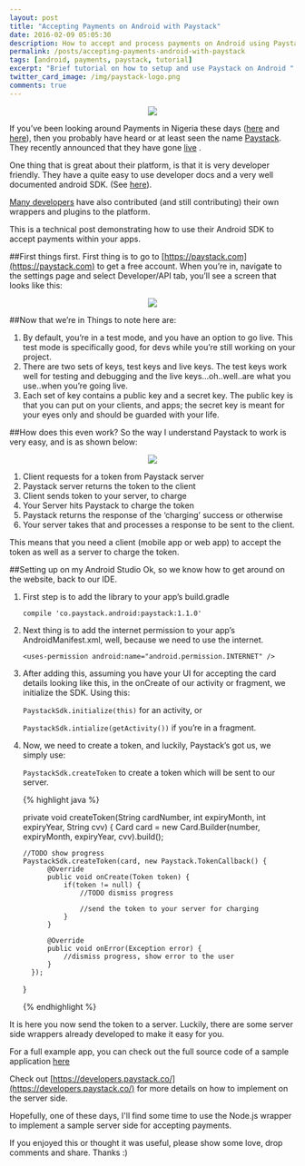 ```yaml
---
layout: post
title: "Accepting Payments on Android with Paystack"
date: 2016-02-09 05:05:30
description: How to accept and process payments on Android using Paystack
permalink: /posts/accepting-payments-android-with-paystack
tags: [android, payments, paystack, tutorial]
excerpt: "Brief tutorial on how to setup and use Paystack on Android "
twitter_card_image: /img/paystack-logo.png
comments: true
---
```

<p align="center">
	<img src="/img/paystack-logo.png">
</p>

If you’ve been looking around Payments in Nigeria these days ([here](http://radar.techcabal.com/t/which-nigerian-online-payment-startup-wins-your-love/2772) and [here](https://techpoint.ng/2016/01/18/theres-no-market-yet-for-stripe-in-nigeria/)),
then you probably have heard or at least seen the name [Paystack](https://paystack.com).
They recently announced that they have gone [live](http://radar.techcabal.com/t/paystack-is-live/4161 ) .


One thing that is great about their platform, is that it is very developer friendly.
They have a quite easy to use developer docs and a very well documented android SDK. (See [here](https://github.com/PaystackHQ/paystack-android)).


[Many developers](https://developers.paystack.co/docs/libraries-and-plugins) have also contributed (and still contributing) their own wrappers and plugins to the platform.

This is a technical post demonstrating how to use their Android SDK to accept payments within your apps.

##First things first.
First thing is to go to [https://paystack.com](https://paystack.com) to get a free account.
When you’re in, navigate to the settings page and select Developer/API tab, you’ll see a screen that looks like this:

<p align="center">
	<img src="/img/paystack-dashboard.png">
</p>

##Now that we’re in
Things to note here are:

1. By default, you’re in a test mode, and you have an option to go live. This test mode is specifically good, for devs while you’re still working on your project.
2. There are two sets of keys, test keys and live keys. The test keys work well for testing and debugging and the live keys...oh..well..are what you use..when you’re going live.
3. Each set of key contains a public key and a secret key. The public key is that you can put on your clients, and apps; the secret key is meant for your eyes only and should be guarded with your life.

##How does this even work?
So the way I understand Paystack to work is very easy, and is as shown below:

<p align="center">
	<img src="/img/paystack-how-it-works.png">
</p>

1. Client requests for a token from Paystack server
2. Paystack server returns the token to the client
3. Client sends token to your server, to charge
4. Your Server hits Paystack to charge the token
5. Paystack returns the response of the ‘charging’ success or otherwise
6. Your server takes that and processes a response to be sent to the client.

This means that you need a client (mobile app or web app) to accept the token as well as a server to charge the token.

##Setting up on my Android Studio
Ok, so we know how to get around on the website, back to our IDE.

1. First step is to add the library to your app’s build.gradle

    `compile 'co.paystack.android:paystack:1.1.0'`

2. Next thing is to add the internet permission to your app’s AndroidManifest.xml, well, because we need to use the internet.

    `<uses-permission android:name="android.permission.INTERNET" />`

3. After adding this, assuming you have your UI for accepting the card details looking like this, in the onCreate of our activity or fragment, we initialize the SDK. Using this:

    `PaystackSdk.initialize(this)` for an activity, or

    `PaystackSdk.intialize(getActivity())` if you’re in a fragment.

4.  Now, we need to create a token, and luckily, Paystack’s got us, we simply use:

    `PaystackSdk.createToken` to create a token which will be sent to our server.

    {% highlight java %}

    private void createToken(String cardNumber, int expiryMonth, int expiryYear, String cvv) {
        Card card = new Card.Builder(number, expiryMonth, expiryYear, cvv).build();

        //TODO show progress
        PaystackSdk.createToken(card, new Paystack.TokenCallback() {
              @Override
              public void onCreate(Token token) {
                  if(token != null) {
                      //TODO dismiss progress

                      //send the token to your server for charging
                  }
              }

              @Override
              public void onError(Exception error) {
                  //dismiss progress, show error to the user
              }
          });
      }

    {% endhighlight %}

It is here you now send the token to a server. Luckily, there are some server side wrappers already developed to make it easy for you.

For a full example app, you can check out the full source code of a sample application [here](https://github.com/segunfamisa/PaystackSample)


Check out [https://developers.paystack.co/](https://developers.paystack.co/) for more details on how to implement on the server side.

Hopefully, one of these days, I'll find some time to use the Node.js wrapper to implement a sample server side for accepting payments.

If you enjoyed this or thought it was useful, please show some love, drop comments and share. Thanks :)
